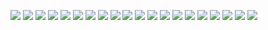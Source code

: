![](1038523518.jpeg)
![](1088057594.jpeg)
![](1548379537.jpeg)
![](1884459242.jpeg)
![](1934144874.jpeg)
![](1968459514.jpeg)
![](2109543519.jpeg)
![](229012680.jpeg)
![](256925885.jpeg)
![](282798588.jpeg)
![](369414153.jpeg)
![](388560583.jpeg)
![](416754624.jpeg)
![](429076334.jpeg)
![](635198661.jpeg)
![](709983523.jpeg)
![](710624810.jpeg)
![](759791981.jpeg)
![](792173885.jpeg)
![](958003957.jpeg)
